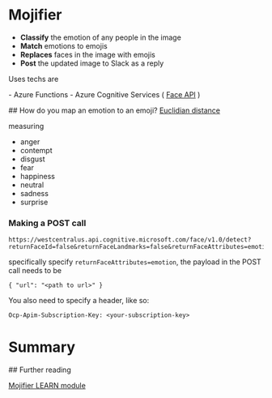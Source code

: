 # Mojifier

- **Classify** the emotion of any people in the image
- **Match** emotions to emojis
- **Replaces** faces in the image with emojis
- **Post** the updated image to Slack as a reply

Uses techs are

- Azure Functions
- Azure Cognitive Services ( [Face API](https://azure.microsoft.com/en-gb/services/cognitive-services/face/) )

## How do you map an emotion to an emoji?
[Euclidian distance](https://docs.microsoft.com/en-us/learn/advocates/replace-faces-with-emojis-matching-emotion/media/graph-2.png)

measuring 
- anger 
- contempt 
- disgust 
- fear 
- happiness 
- neutral
- sadness 
- surprise

### Making a POST call

```
https://westcentralus.api.cognitive.microsoft.com/face/v1.0/detect?returnFaceId=false&returnFaceLandmarks=false&returnFaceAttributes=emotion
```
specifically specify `returnFaceAttributes=emotion`, the payload in the POST call needs to be
```
{ "url": "<path to url>" }
```

You also need to specify a header, like so:
```
Ocp-Apim-Subscription-Key: <your-subscription-key>
```

# Summary

## Further reading

[Mojifier LEARN module](https://docs.microsoft.com/en-us/learn/modules/replace-faces-with-emojis-matching-emotion/)